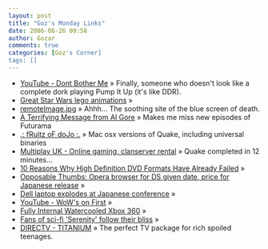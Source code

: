 ```yaml
---
layout: post
title: "Goz's Monday Links"
date: 2006-06-26 00:58
author: Gozar
comments: true
categories: [Goz's Corner]
tags: []
---
```

<ul>
<li><a href="http://www.youtube.com/watch?v=crEz8i6oVpI" title="YouTube - Dont Bother Me">YouTube - Dont Bother Me</a> &raquo; Finally, someone who doesn't look like a complete dork playing Pump It Up (it's like DDR).</li>
<li><a href="http://www.speedofcreativity.org/2006/06/25/great-star-wars-lego-animations/" title="Great Star Wars lego animations">Great Star Wars lego animations</a> &raquo; </li>
<li><a href="http://www.flickr.com/photos/teach42/172171455/" title="remoteImage.jpg">remoteImage.jpg</a> &raquo; Ahhh... The soothing site of the blue screen of death.</li>
<li><a href="http://www.youtube.com/watch?v=5BjrOi4vF24" title="A Terrifying Message from Al Gore">A Terrifying Message from Al Gore</a> &raquo; Makes me miss new episodes of Futurama</li>
<li><a href="http://www.fruitz-of-dojo.de/php/download.php4" title=".: fRuitz oF doJo :.">.: fRuitz oF doJo :.</a> &raquo; Mac osx versions of Quake, including universal binaries</li>
<li><a href="http://clanservers.multiplay.co.uk/?p=/ftpfiles.php%3Fpid%3D%26fid%3D953" title="Multiplay UK - Online gaming, clanserver rental">Multiplay UK - Online gaming, clanserver rental</a> &raquo; Quake completed in 12 minutes...</li>
<li><a href="http://www.audioholics.com/news/editorials/10reasonsHDDVDsfailed.php" title="10 Reasons Why High Definition DVD Formats Have Already Failed">10 Reasons Why High Definition DVD Formats Have Already Failed</a> &raquo; </li>
<li><a href="http://arstechnica.com/journals/thumbs.ars/2006/6/21/4399" title="Opposable Thumbs: Opera browser for DS given date, price for Japanese release">Opposable Thumbs: Opera browser for DS given date, price for Japanese release</a> &raquo; </li>
<li><a href="http://www.theinquirer.net/?article=32550" title="Dell laptop explodes at Japanese conference">Dell laptop explodes at Japanese conference</a> &raquo; </li>
<li><a href="http://www.youtube.com/watch?v=I8vn__poT1Q&amp;search=Who's%20on%20First" title="YouTube - WoW's on First">YouTube - WoW's on First</a> &raquo; </li>
<li><a href="http://www.xbox-scene.com/xbox1data/sep/EEVpZZAklllHlcrxQY.php" title="Fully Internal Watercooled Xbox 360">Fully Internal Watercooled Xbox 360</a> &raquo; </li>
<li><a href="http://news.com.com/2100-1026_3-6085564.html?part=rss&amp;tag=6085564&amp;subj=news" title="Fans of sci-fi 'Serenity' follow their bliss">Fans of sci-fi 'Serenity' follow their bliss</a> &raquo; </li>
<li><a href="http://titanium.directv.com/" title="DIRECTV - TITANIUM">DIRECTV - TITANIUM</a> &raquo; The perfect TV package for rich spoiled teenages.</li>
</ul>


